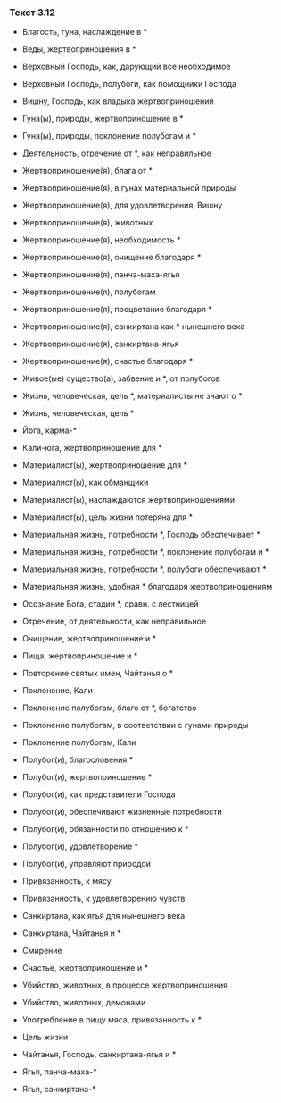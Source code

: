 ### Текст 3.12

- Благость, гуна, наслаждение в *

- Веды, жертвоприношения в *

- Верховный Господь, как, дарующий все необходимое

- Верховный Господь, полубоги, как помощники Господа

- Вишну, Господь, как владыка жертвоприношений

- Гуна(ы), природы, жертвоприношение в *

- Гуна(ы), природы, поклонение полубогам и *

- Деятельность, отречение от *, как неправильное

- Жертвоприношение(я), блага от *

- Жертвоприношение(я), в гунах материальной природы

- Жертвоприношение(я), для удовлетворения, Вишну

- Жертвоприношение(я), животных

- Жертвоприношение(я), необходимость *

- Жертвоприношение(я), очищение благодаря *

- Жертвоприношение(я), панча-маха-ягья

- Жертвоприношение(я), полубогам

- Жертвоприношение(я), процветание благодаря *

- Жертвоприношение(я), санкиртана как * нынешнего века

- Жертвоприношение(я), санкиртана-ягья

- Жертвоприношение(я), счастье благодаря *

- Живое(ые) существо(а), забвение и *, от полубогов

- Жизнь, человеческая, цель *, материалисты не знают о *

- Жизнь, человеческая, цель *

- Йога, карма-*

- Кали-юга, жертвоприношение для *

- Материалист(ы), жертвоприношение для *

- Материалист(ы), как обманщики

- Материалист(ы), наслаждаются жертвоприношениями

- Материалист(ы), цель жизни потеряна для *

- Материальная жизнь, потребности *, Господь обеспечивает *

- Материальная жизнь, потребности *, поклонение полубогам и *

- Материальная жизнь, потребности *, полубоги обеспечивают *

- Материальная жизнь, удобная * благодаря жертвоприношениям

- Осознание Бога, стадии *, сравн. с лестницей

- Отречение, от деятельности, как неправильное

- Очищение, жертвоприношение и *

- Пища, жертвоприношение и *

- Повторение святых имен, Чайтанья о *

- Поклонение, Кали

- Поклонение полубогам, благо от *, богатство

- Поклонение полубогам, в соответствии с гунами природы

- Поклонение полубогам, Кали

- Полубог(и), благословения *

- Полубог(и), жертвоприношение *

- Полубог(и), как представители Господа

- Полубог(и), обеспечивают жизненные потребности

- Полубог(и), обязанности по отношению к *

- Полубог(и), удовлетворение *

- Полубог(и), управляют природой

- Привязанность, к мясу

- Привязанность, к удовлетворению чувств

- Санкиртана, как ягья для нынешнего века

- Санкиртана, Чайтанья и *

- Смирение

- Счастье, жертвоприношение и *

- Убийство, животных, в процессе жертвоприношения

- Убийство, животных, демонами

- Употребление в пищу мяса, привязанность к *

- Цель жизни

- Чайтанья, Господь, санкиртана-ягья и *

- Ягья, панча-маха-*

- Ягья, санкиртана-*
	
